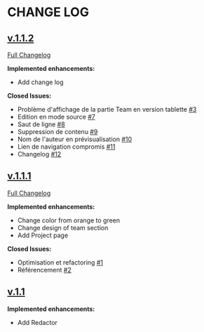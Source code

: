 # CHANGE LOG


## [v.1.1.2](https://github.com/M4dNation/website/tree/v1.1.2)
[Full Changelog](https://github.com/M4dNation/website/compare/v1.1.1...v1.1.2)

**Implemented enhancements:**

- Add change log


**Closed Issues:**

- Problème d'affichage de la partie Team en version tablette [\#3](https://github.com/M4dNation/website/issues/3)
- Edition en mode source [\#7](https://github.com/M4dNation/website/issues/7)
- Saut de ligne [\#8](https://github.com/M4dNation/website/issues/8)
- Suppression de contenu [\#9](https://github.com/M4dNation/website/issues/9)
- Nom de l'auteur en prévisualisation [\#10](https://github.com/M4dNation/website/issues/10)
- Lien de navigation compromis [\#11](https://github.com/M4dNation/website/issues/11)
- Changelog [\#12](https://github.com/M4dNation/website/issues/12)


## [v.1.1.1](https://github.com/M4dNation/website/tree/v1.1.1)
[Full Changelog](https://github.com/M4dNation/website/compare/v1.1...v1.1.1)

**Implemented enhancements:**

- Change color from orange to green
- Change design of team section
- Add Project page

**Closed Issues:**

- Optimisation et refactoring [\#1](https://github.com/M4dNation/website/issues/1)
- Référencement [\#2](https://github.com/M4dNation/website/issues/2)

## [v.1.1](https://github.com/M4dNation/website/tree/v1.1)

**Implemented enhancements:**

- Add Redactor
